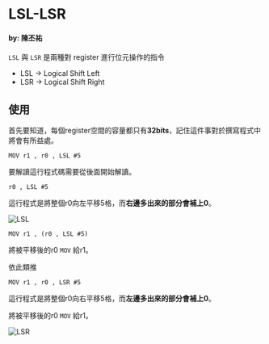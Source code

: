 # LSL-LSR

#### by: 陳丕祐

 `LSL` 與 `LSR` 是兩種對 register 進行位元操作的指令

* LSL -> Logical Shift Left
* LSR -> Logical Shift Right

## 使用

首先要知道，每個register空間的容量都只有**32bits**，記住這件事對於撰寫程式中將會有所益處。

```arm
MOV r1 , r0 , LSL #5
```

要解讀這行程式碼需要從後面開始解讀。

```arm
r0 , LSL #5
```

這行程式是將整個r0向左平移5格，而**右邊多出來的部分會補上0**。

![LSL](http://i.imgur.com/08m0Liw.png)

```arm
MOV r1 , (r0 , LSL #5)
```

將被平移後的r0 `MOV` 給r1。

依此類推

```arm
MOV r1 , r0 , LSR #5
```

這行程式是將整個r0向右平移5格，而**左邊多出來的部分會補上0**。

將被平移後的r0 `MOV` 給r1。

![LSR](http://i.imgur.com/owef1iw.png)
